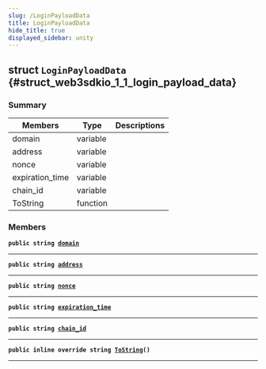 ```yaml
---
slug: /LoginPayloadData
title: LoginPayloadData
hide_title: true
displayed_sidebar: unity
---
```


## struct `LoginPayloadData` {#struct_web3sdkio_1_1_login_payload_data}

### Summary

| Members         | Type     | Descriptions |
| --------------- | -------- | ------------ |
| domain          | variable |              |
| address         | variable |              |
| nonce           | variable |              |
| expiration_time | variable |              |
| chain_id        | variable |              |
| ToString        | function |              |

### Members

**`public string `[`domain`](#struct_web3sdkio_1_1_login_payload_data_1a378926241eafd1ff4ec7a99961ab8281)**

---

**`public string `[`address`](#struct_web3sdkio_1_1_login_payload_data_1a9e0cccb4462b3da0b90599dce91000e5)**

---

**`public string `[`nonce`](#struct_web3sdkio_1_1_login_payload_data_1ad106a1f6c460b58445b5c2aeaa39e874)**

---

**`public string `[`expiration_time`](#struct_web3sdkio_1_1_login_payload_data_1a7cfc301c97f07bffff20573a7e958c1b)**

---

**`public string `[`chain_id`](#struct_web3sdkio_1_1_login_payload_data_1ad3202d3b11336a51fcf69382db0e5365)**

---

**`public inline override string `[`ToString`](#struct_web3sdkio_1_1_login_payload_data_1a2eea8cb9e8b40ffd8897b9e8a43e972c)`()`**

---
